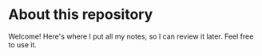 # About this repository

Welcome! Here's where I put all my notes, so I can review it later. Feel free to use it.